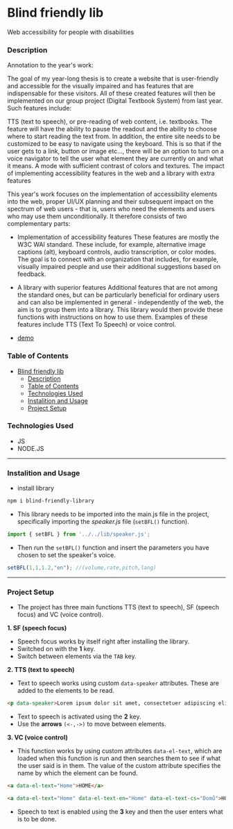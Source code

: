 # Blind friendly lib
Web accessibility for people with disabilities

### Description
Annotation to the year's work:

The goal of my year-long thesis is to create a website that is user-friendly and accessible for the visually impaired and has features that are indispensable for these visitors. All of these created features will then be implemented on our group project (Digital Textbook System) from last year. Such features include:

TTS (text to speech), or pre-reading of web content, i.e. textbooks. The feature will have the ability to pause the readout and the ability to choose where to start reading the text from.
In addition, the entire site needs to be customized to be easy to navigate using the keyboard. This is so that if the user gets to a link, button or image etc..., there will be an option to turn on a voice navigator to tell the user what element they are currently on and what it means.
A mode with sufficient contrast of colors and textures.
The impact of implementing accessibility features in the web and a library with extra features

This year's work focuses on the implementation of accessibility elements into the web, proper UI/UX planning and their subsequent impact on the spectrum of web users - that is, users who need the elements and users who may use them unconditionally. It therefore consists of two complementary parts:

- Implementation of accessibility features
These features are mostly the W3C WAI standard. These include, for example, alternative image captions (alt), keyboard controls, audio transcription, or color modes. The goal is to connect with an organization that includes, for example, visually impaired people and use their additional suggestions based on feedback.

- A library with superior features
Additional features that are not among the standard ones, but can be particularly beneficial for ordinary users and can also be implemented in general - independently of the web, the aim is to group them into a library. This library would then provide these functions with instructions on how to use them. Examples of these features include TTS (Text To Speech) or voice control.

- [demo](https://bfl-t6ps.onrender.com/)

### Table of Contents
- [Blind friendly lib](#blind-friendly-lib)
    - [Description](#description)
    - [Table of Contents](#table-of-contents)
    - [Technologies Used](#technologies-used)
    - [Instalition and Usage](#instalition-and-usage)
    - [Project Setup](#project-setup)

### Technologies Used
- JS
- NODE.JS
***
### Instalition and Usage
- install library

```sh
npm i blind-friendly-library
```
- This library needs to be imported into the main.js file in the project, specifically importing the *speaker.js* file (`setBFL()` function).

```js
import { setBFL } from '../../lib/speaker.js';
```
- Then run the `setBFL()` function and insert the parameters you have chosen to set the speaker's voice.

```js
setBFL(1,1,1.2,"en"); //(volume,rate,pitch,lang)
```

***
### Project Setup
- The project has three main functions TTS (text to speech), SF (speech focus) and VC (voice control).
  
**1. SF (speech focus)**
  - Speech focus works by itself right after installing the library.
  - Switched on with the **1** key.
  - Switch between elements via the `TAB` key.

**2. TTS (text to speech)**
  - Text to speech works using custom `data-speaker` attributes. These are added to the elements to be read.
  
```html
<p data-speaker>Lorem ipsum dolor sit amet, consectetuer adipiscing elit.</p>
```
  - Text to speech is activated using the **2** key.
  - Use the **arrows** `(<-,->)` to move between elements.

**3. VC (voice control)**
  - This function works by using custom attributes `data-el-text`, which are loaded when this function is run and then searches them to see if what the user said is in them. The value of the custom attribute specifies the name by which the element can be found.

  ```html
  <a data-el-text="Home">HOME</a>
  ```
  ```html
  <a data-el-text="Home" data-el-text-en="Home" data-el-text-cs="Domů">HOME</a>
  ```
  - Speech to text is enabled using the **3** key and then the user enters what is to be done.